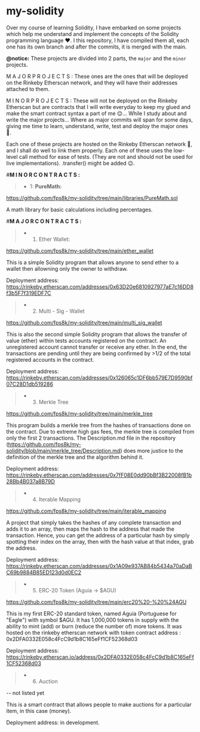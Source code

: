 # **my-solidity**

Over my course of learning Solidity, I have embarked on some projects which help me understand and implement the concepts of the Solidity programming language ❤.
I this repository, I have compiled them all, each one has its own branch and after the commits, it is merged with the main.

**@notice:**
  These projects are divided into 2 parts, the `major` and the `minor` projects.

  M A J O R   P R O J E C T S :
    These ones are the ones that will be deployed on the Rinkeby Etherscan network, and they will have their addresses attached to them.

  M I N O R   P R O J E C T S :
    These will not be deployed on the Rinkeby Etherscan but are contracts that I will write everyday to keep my glued and make the smart contract syntax a part of me 😌...
    While I study about and write the major projects...
    Where as major commits will span for some days, giving me time to learn, understand, write, test and deploy the major ones 🤗.

  Each one of these projects are hosted on the Rinkeby Etherscan network 🚀, and I shall do well to link them properly.
  Each one of these uses the low-level call method for ease of tests. (They are not and should not be used for live implementations).
  .transfer() might be added 😉.



#**M I N O R   C O N T R A C T S :**


> - 1: **PureMath:**

https://github.com/fps8k/my-solidity/tree/main/libraries/PureMath.sol

A math library for basic calculations including percentages.


#**M A J O R   C O N T R A C T S :**


> - 1. Ether Wallet:

https://github.com/fps8k/my-solidity/tree/main/ether_wallet

This is a simple Solidity program that allows anyone to send ether to a wallet then allowning only the owner to withdraw.

Deployment address: https://rinkeby.etherscan.com/addresses/0x63D20e6810927977aE7c16DD8f3b5F7f319EDF7C



> - 2. Multi - Sig - Wallet

https://github.com/fps8k/my-solidity/tree/main/multi_sig_wallet

This is also the second simple Solidity program that allows the transfer of value (ether) within tests accounts registered on the contract. An unregistered account cannot transfer or receive any ether. In the end, the transactions are pending until they are being confirmed by >1/2 of the total registered accounts in the contract.

Deployment address: https://rinkeby.etherscan.com/addresses/0x126065c1DF6bb579E7D9590bf07C28D1db519286



> - 3. Merkle Tree

https://github.com/fps8k/my-solidity/tree/main/merkle_tree

This program builds a merkle tree from the hashes of transactions done on the contract. Due to extreme high gas fees, the merkle tree is compiled from only the first 2 transactions.
The Description.md file in the repository (https://github.com/fps8k/my-solidity/blob/main/merkle_tree/Description.md) does more justice to the definition of the merkle tree and the algorithm behind it.

Deployment address: https://rinkeby.etherscan.com/addresses/0x7fF08E0dd90bBf3B22008fB1b28Bb4B037a8B79D



> - 4. Iterable Mapping

https://github.com/fps8k/my-solidity/tree/main/iterable_mapping

A project that simply takes the hashes of any complete transaction and adds it to an array, then maps the hash to the address that made the transaction. Hence, you can get the address of a particular hash by simply spotting their index on the array, then with the hash value at that index, grab the address.

Deployment address: https://rinkeby.etherscan.com/addresses/0x1A09e937AB84b5434a70aDaBC69b9884B85ED123d0d0EC2



> - 5. ERC-20 Token (Aguia -> $AGU)

https://github.com/fps8k/my-solidity/tree/main/erc20%20-%20%24AGU

This is my first ERC-20 standard token, named Aguia (Portuguese for "Eagle") with symbol $AGU. It has 1,000,000 tokens in supply with the ability to mint (add) or burn (reduce the number of) more tokens. It was hosted on the rinkeby etherscan network with token contract address : 0x2DFA0332E058c4FcC9d1b8C165eFf1CF52368d03

Deployment address: https://rinkeby.etherscan.io/address/0x2DFA0332E058c4FcC9d1b8C165eFf1CF52368d03



> - 6. Auction

-- not listed yet

This is a smart contract that allows people to make auctions for a particular item, in this case (money).

Deployment address: in development.
